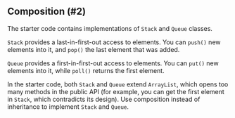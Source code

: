 ## Composition (#2)

The starter code contains implementations of `Stack` and `Queue` classes.

`Stack` provides a last-in-first-out access to elements. You can `push()`
new elements into it, and `pop()` the last element that was added.

`Queue` provides a first-in-first-out access to elements. You can `put()` new
elements into it, while `poll()` returns the first element.

In the starter code, both `Stack` and `Queue` extend `ArrayList`, which opens
too many methods in the public API (for example, you can get the first element
in `Stack`, which contradicts its design). Use composition instead of
inheritance to implement `Stack` and `Queue`.
